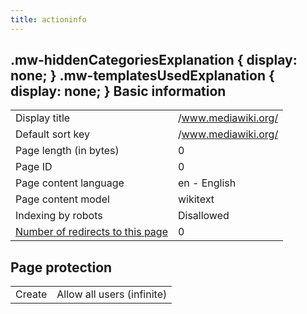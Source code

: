 ```yaml
---
title: actioninfo
---
```

## .mw-hiddenCategoriesExplanation { display: none; } .mw-templatesUsedExplanation { display: none; } Basic information

|  |  |
| --- | --- |
| Display title | /www.mediawiki.org/ |
| Default sort key | /www.mediawiki.org/ |
| Page length (in bytes) | 0 |
| Page ID | 0 |
| Page content language | en - English |
| Page content model | wikitext |
| Indexing by robots | Disallowed |
| [Number of redirects to this page](index.php?title=Special:WhatLinksHere//www.mediawiki.org/&hidelinks=1&hidetrans=1 "Special:WhatLinksHere//www.mediawiki.org/") | 0 |

## Page protection

|  |  |
| --- | --- |
| Create | Allow all users (infinite) |

